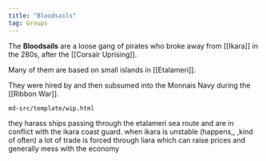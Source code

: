 ```yaml
---
title: "Bloodsails"
tag: Groups
---
```


The **Bloodsails** are a loose gang of pirates who broke away from [[Ikara]] in the 280s, after the [[Corsair Uprising]].

Many of them are based on small islands in [[Etalameri]].

They were hired by and then subsumed into the Monnais Navy during the [[Ribbon War]].

```{.include}
md-src/template/wip.html
```

they harass ships passing through the etalameri sea route and are in conflict with the ikara coast guard. when ikara is unstable (happens,, ,kind of often) a lot of trade is forced through liara which can raise prices and generally mess with the economy
